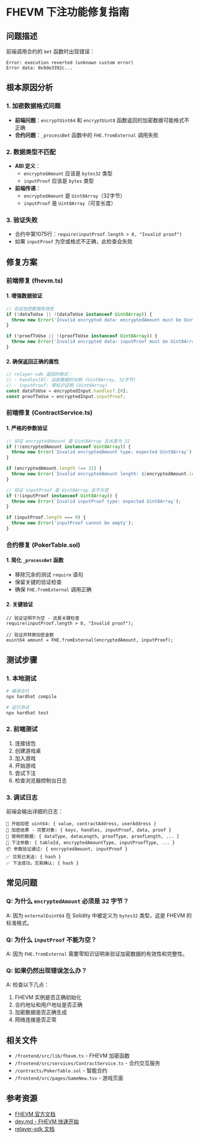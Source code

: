 # FHEVM 下注功能修复指南

## 问题描述

前端调用合约的 `bet` 函数时出现错误：
```
Error: execution reverted (unknown custom error)
Error data: 0x9de3392c...
```

## 根本原因分析

### 1. 加密数据格式问题
- **前端问题**：`encryptUint64` 和 `encryptUint8` 函数返回的加密数据可能格式不正确
- **合约问题**：`_processBet` 函数中的 `FHE.fromExternal` 调用失败

### 2. 数据类型不匹配
- **ABI 定义**：
  - `encryptedAmount` 应该是 `bytes32` 类型
  - `inputProof` 应该是 `bytes` 类型
- **前端传递**：
  - `encryptedAmount` 是 `Uint8Array`（32字节）
  - `inputProof` 是 `Uint8Array`（可变长度）

### 3. 验证失败
- 合约中第1075行：`require(inputProof.length > 0, "Invalid proof")`
- 如果 `inputProof` 为空或格式不正确，此检查会失败

## 修复方案

### 前端修复 (fhevm.ts)

#### 1. 增强数据验证
```typescript
// 验证加密数据有效性
if (!dataToUse || !(dataToUse instanceof Uint8Array)) {
  throw new Error('Invalid encrypted data: encryptedAmount must be Uint8Array');
}

if (!proofToUse || !(proofToUse instanceof Uint8Array)) {
  throw new Error('Invalid encrypted data: inputProof must be Uint8Array');
}
```

#### 2. 确保返回正确的属性
```typescript
// relayer-sdk 返回的格式：
// - handles[0]: 加密数据的句柄 (Uint8Array, 32字节)
// - inputProof: 零知识证明 (Uint8Array)
const dataToUse = encryptedInput.handles?.[0];
const proofToUse = encryptedInput.inputProof;
```

### 前端修复 (ContractService.ts)

#### 1. 严格的参数验证
```typescript
// 验证 encryptedAmount 是 Uint8Array 且长度为 32
if (!(encryptedAmount instanceof Uint8Array)) {
  throw new Error(`Invalid encryptedAmount type: expected Uint8Array`);
}

if (encryptedAmount.length !== 32) {
  throw new Error(`Invalid encryptedAmount length: ${encryptedAmount.length}, expected 32`);
}

// 验证 inputProof 是 Uint8Array 且不为空
if (!(inputProof instanceof Uint8Array)) {
  throw new Error(`Invalid inputProof type: expected Uint8Array`);
}

if (inputProof.length === 0) {
  throw new Error('inputProof cannot be empty');
}
```

### 合约修复 (PokerTable.sol)

#### 1. 简化 `_processBet` 函数
- 移除冗余的测试 `require` 语句
- 保留关键的验证检查
- 确保 `FHE.fromExternal` 调用正确

#### 2. 关键验证
```solidity
// 验证证明不为空 - 这是关键检查
require(inputProof.length > 0, "Invalid proof");

// 验证并转换加密金额
euint64 amount = FHE.fromExternal(encryptedAmount, inputProof);
```

## 测试步骤

### 1. 本地测试
```bash
# 编译合约
npx hardhat compile

# 运行测试
npx hardhat test
```

### 2. 前端测试
1. 连接钱包
2. 创建游戏桌
3. 加入游戏
4. 开始游戏
5. 尝试下注
6. 检查浏览器控制台日志

### 3. 调试日志
前端会输出详细的日志：
```
🔐 开始加密 uint64: { value, contractAddress, userAddress }
🔐 加密结果 - 完整对象: { keys, handles, inputProof, data, proof }
🔐 使用的数据: { dataType, dataLength, proofType, proofLength, ... }
📝 下注参数: { tableId, encryptedAmountType, inputProofType, ... }
📦 参数验证通过: { encryptedAmount, inputProof }
✅ 交易已发送: { hash }
✅ 下注成功，交易确认: { hash }
```

## 常见问题

### Q: 为什么 `encryptedAmount` 必须是 32 字节？
A: 因为 `externalEuint64` 在 Solidity 中被定义为 `bytes32` 类型，这是 FHEVM 的标准格式。

### Q: 为什么 `inputProof` 不能为空？
A: 因为 `FHE.fromExternal` 需要零知识证明来验证加密数据的有效性和完整性。

### Q: 如果仍然出现错误怎么办？
A: 检查以下几点：
1. FHEVM 实例是否正确初始化
2. 合约地址和用户地址是否正确
3. 加密数据是否正确生成
4. 网络连接是否正常

## 相关文件

- `/frontend/src/lib/fhevm.ts` - FHEVM 加密函数
- `/frontend/src/services/ContractService.ts` - 合约交互服务
- `/contracts/PokerTable.sol` - 智能合约
- `/frontend/src/pages/GameNew.tsx` - 游戏页面

## 参考资源

- [FHEVM 官方文档](https://docs.zama.ai/protocol/solidity-guides)
- [dev.md - FHEVM 快速开始](../dev.md)
- [relayer-sdk 文档](https://docs.zama.ai/protocol/solidity-guides/development-guide/hardhat)


